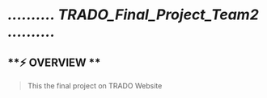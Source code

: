 # ***.......... TRADO_Final_Project_Team2 ..........***

## **⚡ OVERVIEW **
> This the final project on TRADO Website  

